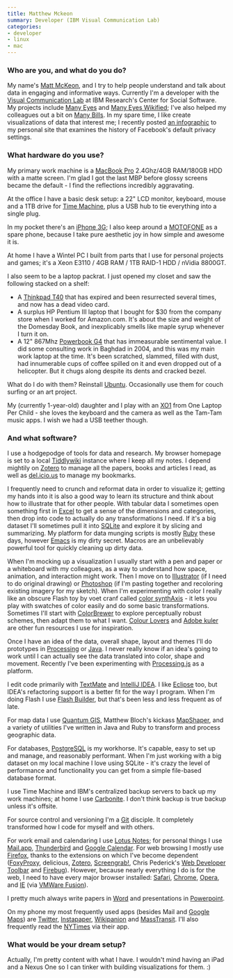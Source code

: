 ```yaml
---
title: Matthew Mckeon
summary: Developer (IBM Visual Communication Lab)
categories:
- developer
- linux
- mac
---
```


### Who are you, and what do you do?

My name's [Matt McKeon](http://www.mattmckeon.com/ "Matt's website."), and I try to help people understand and talk about data in engaging and informative ways. Currently I'm a developer with the [Visual Communication Lab](http://www.research.ibm.com/visual/ "IBM's Visualisation Lab.") at IBM Research's Center for Social Software. My projects include [Many Eyes](http://manyeyes.alphaworks.ibm.com/manyeyes/ "Exploring the social side of visualisations.") and [Many Eyes Wikified](http://wikified.researchlabs.ibm.com/ "A wiki supporting visualisation data."); I've also helped my colleagues out a bit on [Many Bills](http://manybills.researchlabs.ibm.com/ "Visualisation of Congressional legislation."). In my spare time, I like create visualizations of data that interest me; I recently posted [an infographic](http://mattmckeon.com/facebook-privacy/ "Matt's Facebook visualisation.") to my personal site that examines the history of Facebook's default privacy settings.

### What hardware do you use?

My primary work machine is a [MacBook Pro][macbook-pro] 2.4Ghz/4GB RAM/180GB HDD with a matte screen. I'm glad I got the last MBP before glossy screens became the default - I find the reflections incredibly aggravating.

At the office I have a basic desk setup: a 22" LCD monitor, keyboard, mouse and a 1TB drive for [Time Machine][time-machine], plus a USB hub to tie everything into a single plug.

In my pocket there's an [iPhone 3G][iphone-3g]; I also keep around a [MOTOFONE][] as a spare phone, because I take pure aesthetic joy in how simple and awesome it is. 

At home I have a Wintel PC I built from parts that I use for personal projects and games; it's a Xeon E3110 / 4GB RAM / 1TB RAID-1 HDD / nVidia 8800GT. 

I also seem to be a laptop packrat. I just opened my closet and saw the following stacked on a shelf:

* A [Thinkpad T40][thinkpad-t40] that has expired and been resurrected several times, and now has a dead video card. 
* A surplus HP Pentium III laptop that I bought for $30 from the company store when I worked for Amazon.com. It's about the size and weight of the Domesday Book, and inexplicably smells like maple syrup whenever I turn it on. 
* A 12" 867Mhz [Powerbook G4][powerbook-g4] that has immeasurable sentimental value. I did some consulting work in Baghdad in 2004, and this was my main work laptop at the time. It's been scratched, slammed, filled with dust, had innumerable cups of coffee spilled on it and even dropped out of a helicopter. But it chugs along despite its dents and cracked bezel. 

What do I do with them? Reinstall [Ubuntu][]. Occasionally use them for couch surfing or an art project. 

My (currently 1-year-old) daughter and I play with an [XO1][xo-1] from One Laptop Per Child - she loves the keyboard and the camera as well as the Tam-Tam music apps. I wish we had a USB teether though.

### And what software?

I use a hodgepodge of tools for data and research. My browser homepage is set to a local [Tiddlywiki][] instance where I keep all my notes. I depend mightily on [Zotero][] to manage all the papers, books and articles I read, as well as [del.icio.us][delicious] to manage my bookmarks. 

I frequently need to crunch and reformat data in order to visualize it; getting my hands into it is also a good way to learn its structure and think about how to illustrate that for other people. With tabular data I sometimes open something first in [Excel][] to get a sense of the dimensions and categories, then drop into code to actually do any transformations I need. If it's a big dataset I'll sometimes pull it into [SQLite][] and explore it by slicing and summarizing. My platform for data munging scripts is mostly [Ruby][] these days, however [Emacs][] is my dirty secret. Macros are an unbelievably powerful tool for quickly cleaning up dirty data. 

When I'm mocking up a visualization I usually start with a pen and paper or a whiteboard with my colleagues, as a way to understand how space, animation, and interaction might work. Then I move on to [Illustrator][] (if I need to do original drawing) or [Photoshop][] (if I'm pasting together and recoloring existing imagery for my sketch). When I'm experimenting with color I really like an obscure Flash toy by voet cranf called [color synthAxis][color-synthaxis] - it lets you play with swatches of color easily and do some basic transformations. Sometimes I'll start with [ColorBrewer][] to explore perceptually robust schemes, then adapt them to what I want. [Colour Lovers][colour-lovers] and [Adobe kuler][kuler] are other fun resources I use for inspiration. 

Once I have an idea of the data, overall shape, layout and themes I'll do prototypes in [Processing][] or [Java][]. I never really know if an idea's going to work until I can actually see the data translated into color, shape and movement. Recently I've been experimenting with [Processing.js][processing.js] as a platform. 

I edit code primarily with [TextMate][] and [IntelliJ IDEA][intellij-idea]. I like [Eclipse][] too, but IDEA's refactoring support is a better fit for the way I program. When I'm doing Flash I use [Flash Builder][flash-builder], but that's been less and less frequent as of late. 

For map data I use [Quantum GIS][qgis], Matthew Bloch's kickass [MapShaper][], and a variety of utilities I've written in Java and Ruby to transform and process geographic data.

For databases, [PostgreSQL][] is my workhorse. It's capable, easy to set up and manage, and reasonably performant. When I'm just working with a big dataset on my local machine I love using SQLite - it's crazy the level of performance and functionality you can get from a simple file-based database format. 

I use Time Machine and IBM's centralized backup servers to back up my work machines; at home I use [Carbonite][]. I don't think backup is true backup unless it's offsite. 

For source control and versioning I'm a [Git][] disciple. It completely transformed how I code for myself and with others.  

For work email and calendaring I use [Lotus Notes][lotus-notes]; for personal things I use [Mail.app][mail], [Thunderbird][] and [Google Calendar][google-calendar]. For web browsing I mostly use [Firefox][], thanks to the extensions on which I've become dependent ([FoxyProxy][], delicious, [Zotero][], [Screengrab!][screengrab], Chris Pederick's [Web Developer Toolbar][web-developer] and [Firebug][]). However, because nearly everything I do is for the web, I need to have every major browser installed: [Safari][], [Chrome][], [Opera][], and [IE][internet-explorer] (via [VMWare Fusion][vmware-fusion]).

I pretty much always write papers in [Word][] and presentations in [Powerpoint][].

On my phone my most frequently used apps (besides Mail and [Google Maps][google-maps]) are [Twitter][twitter-ios], [Instapaper][instapaper-ios], [Wikipanion][wikipanion-ios] and [MassTransit][masstransit-ios]. I'll also frequently read the [NYTimes][nytimes-ios] via their app.

### What would be your dream setup?

Actually, I'm pretty content with what I have. I wouldn't mind having an iPad and a Nexus One so I can tinker with building visualizations for them. :)

[carbonite]: https://www.carbonite.com/ "An online backup service."
[chrome]: https://www.google.com/intl/en/chrome/browser/ "A WebKit-based browser, where each tab runs in its own thread."
[color-synthaxis]: http://color.cranf.net/ "A Flash-based colour palette tool."
[colorbrewer]: http://colorbrewer2.org/ "A Flash-based colour palette tool."
[colour-lovers]: https://www.colourlovers.com/ "A web community for colour palettes."
[delicious]: https://del.icio.us/ "A web service for storing and sharing bookmarks."
[eclipse]: https://www.eclipse.org/ "A flexible, open-source IDE."
[emacs]: http://www.gnu.org/software/emacs/ "A free open-source text editor."
[excel]: https://products.office.com/en-us/excel "A spreadsheet application."
[firebug]: https://getfirebug.com/ "A Firefox addon for web development."
[firefox]: https://www.mozilla.org/en-US/firefox/new/ "A cross-platform open-source web browser."
[flash-builder]: https://www.adobe.com/products/flash-builder.html "A tool for generating Flash apps via the Flex framework."
[foxyproxy]: https://getfoxyproxy.org/ "A browser extension for managing proxy servers."
[git]: https://git-scm.com/ "A version control system."
[google-calendar]: https://en.wikipedia.org/wiki/Google_Calendar "A web-based calendar client."
[google-maps]: https://www.google.com/maps/ "Web-based map tools."
[illustrator]: https://www.adobe.com/products/illustrator.html "A vector graphics editor."
[instapaper-ios]: https://www.instapaper.com/iphone "An iPhone app for reading Instapaper saved pages."
[intellij-idea]: http://www.jetbrains.com/idea/ "A developer's IDE."
[internet-explorer]: https://en.wikipedia.org/wiki/Internet_Explorer "A PC web browser."
[iphone-3g]: https://en.wikipedia.org/wiki/IPhone_3G "A smartphone."
[java]: https://www.java.com/en/ "A cross-platform compiled programming language."
[kuler]: https://en.wikipedia.org/wiki/Adobe_Kuler "A web service for generating colour palettes."
[lotus-notes]: https://en.wikipedia.org/wiki/IBM_Notes "Integrated email, calendar and IM software."
[macbook-pro]: https://www.apple.com/macbook-pro/ "A laptop."
[mail]: https://en.wikipedia.org/wiki/Mail_(application) "The default Mac OS X mail client."
[mapshaper]: https://mapshaper.org/ "A web-based shapefile editor."
[masstransit-ios]: https://itunes.apple.com/app/masstransit/id328225661 "An iPhone app for tracking Boston's public transport times."
[motofone]: https://en.wikipedia.org/wiki/Motorola_Fone "A candybar-style mobile phone."
[nytimes-ios]: https://itunes.apple.com/us/app/nytimes/id284862083 "An iPhone app to grab the latest news from the newspaper."
[opera]: https://www.opera.com/ "A cross-platform web browser."
[photoshop]: https://www.adobe.com/products/photoshop.html "A bitmap image editor."
[postgresql]: https://www.postgresql.org/ "A relational database server."
[powerbook-g4]: https://en.wikipedia.org/wiki/PowerBook_G4 "A laptop."
[powerpoint]: https://products.office.com/en-us/powerpoint "Presentation software."
[processing.js]: http://processingjs.org/ "A port of Processing to Javascript."
[processing]: https://processing.org/ "A programming language/environment."
[qgis]: https://qgis.org/en/site/ "An open-source GIS mapping tool."
[ruby]: https://www.ruby-lang.org/en/ "An interpreted scripting language."
[safari]: https://www.apple.com/safari/ "A fast web browser."
[screengrab]: https://addons.mozilla.org/en-US/firefox/addon/screengrab/ "A Firefox extension for grabbing screenshots."
[sqlite]: http://www.sqlite.org/ "A self-contained database engine."
[textmate]: https://macromates.com/ "A text editor for the Mac."
[thinkpad-t40]: http://www.thinkwiki.org/wiki/Category:T40 "A 14.1 inch PC laptop."
[thunderbird]: https://www.mozilla.org/en-US/thunderbird/ "An open-source cross-platform mail client."
[tiddlywiki]: https://tiddlywiki.com/ "A wiki contained in a single HTML file."
[time-machine]: https://en.wikipedia.org/wiki/Time_Machine_(Mac_OS) "Backup software for the masses, included with Mac OS X 10.5."
[twitter-ios]: https://itunes.apple.com/app/twitter/id333903271 "A Twitter client."
[ubuntu]: https://www.ubuntu.com/ "A Unix distribution."
[vmware-fusion]: https://www.vmware.com/products/fusion.html "A PC emulator for the Mac."
[web-developer]: https://chrispederick.com/work/web-developer/ "A browser extension for web developers."
[wikipanion-ios]: http://www.wikipanion.net/ "A Wikipedia app for the iPhone."
[word]: https://products.office.com/en-us/word "A document editor."
[xo-1]: http://laptop.org/en/laptop/ "A laptop designed for children in developing countries."
[zotero]: https://www.zotero.org/ "A research tool."
